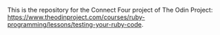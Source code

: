 This is the repository for the Connect Four project of The Odin Project: https://www.theodinproject.com/courses/ruby-programming/lessons/testing-your-ruby-code.
